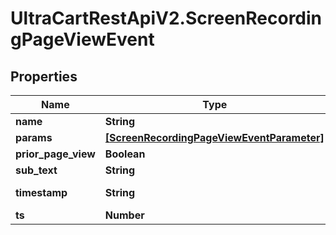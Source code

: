 # UltraCartRestApiV2.ScreenRecordingPageViewEvent

## Properties

Name | Type | Description | Notes
------------ | ------------- | ------------- | -------------
**name** | **String** |  | [optional] 
**params** | [**[ScreenRecordingPageViewEventParameter]**](ScreenRecordingPageViewEventParameter.md) |  | [optional] 
**prior_page_view** | **Boolean** |  | [optional] 
**sub_text** | **String** |  | [optional] 
**timestamp** | **String** | Timestamp of the event | [optional] 
**ts** | **Number** |  | [optional] 


